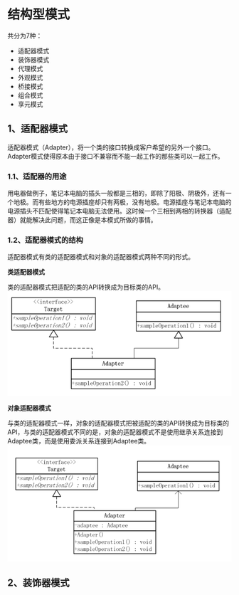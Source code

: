 # 结构型模式
共分为7种：
* 适配器模式
* 装饰器模式
* 代理模式
* 外观模式
* 桥接模式
* 组合模式
* 享元模式

## 1、适配器模式
适配器模式（Adapter），将一个类的接口转换成客户希望的另外一个接口。Adapter模式使得原本由于接口不兼容而不能一起工作的那些类可以一起工作。

### 1.1、适配器的用途
用电器做例子，笔记本电脑的插头一般都是三相的，即除了阳极、阴极外，还有一个地极。而有些地方的电源插座却只有两极，没有地极。电源插座与笔记本电脑的电源插头不匹配使得笔记本电脑无法使用。这时候一个三相到两相的转换器（适配器）就能解决此问题，而这正像是本模式所做的事情。

### 1.2、适配器模式的结构
适配器模式有类的适配器模式和对象的适配器模式两种不同的形式。

**类适配器模式**

类的适配器模式把适配的类的API转换成为目标类的API。
![](adapter/类适配器模式.png)

**对象适配器模式**

与类的适配器模式一样，对象的适配器模式把被适配的类的API转换成为目标类的API，与类的适配器模式不同的是，对象的适配器模式不是使用继承关系连接到Adaptee类，而是使用委派关系连接到Adaptee类。
![](adapter/对象适配器模式.png)

## 2、装饰器模式
